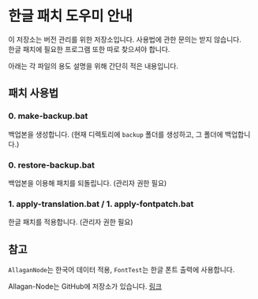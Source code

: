 # 한글 패치 도우미 안내

이 저장소는 버전 관리를 위한 저장소입니다. 사용법에 관한 문의는 받지 않습니다.  
한글 패치에 필요한 프로그램 또한 따로 찾으셔야 합니다.

아래는 각 파일의 용도 설명을 위해 간단히 적은 내용입니다.

## 패치 사용법

### 0. make-backup.bat

백업본을 생성합니다. (현재 디렉토리에 `backup` 폴더를 생성하고, 그 폴더에 백업합니다.)

### 0. restore-backup.bat

백업본을 이용해 패치를 되돌립니다. (관리자 권한 필요)

### 1. apply-translation.bat / 1. apply-fontpatch.bat

한글 패치를 적용합니다. (관리자 권한 필요)

## 참고
`AllaganNode`는 한국어 데이터 적용, `FontTest`는 한글 폰트 출력에 사용합니다.

Allagan-Node는 GitHub에 저장소가 있습니다. [링크](https://github.com/allagan-node/allagan-node)